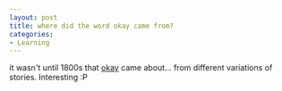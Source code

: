 ```yaml
---
layout: post
title: where did the word okay came from?
categories:
- Learning
---
```



it wasn't until 1800s that [okay](http://en.wikipedia.org/wiki/Okay) came about... from different variations of stories. Interesting :P
